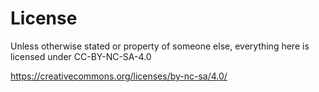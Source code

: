 # License

Unless otherwise stated or property of someone else, everything here is licensed under CC-BY-NC-SA-4.0

https://creativecommons.org/licenses/by-nc-sa/4.0/
